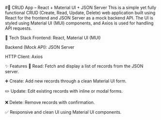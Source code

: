 #📘 CRUD App – React + Material UI + JSON Server
This is a simple yet fully functional CRUD (Create, Read, Update, Delete) web application built using React for the frontend and JSON Server as a mock backend API. The UI is styled using Material UI (MUI) components, and Axios is used for handling API requests.

🔧 Tech Stack
Frontend: React, Material UI (MUI)

Backend (Mock API): JSON Server

HTTP Client: Axios

✨ Features
📄 Read: Fetch and display a list of records from the JSON server.

➕ Create: Add new records through a clean Material UI form.

✏️ Update: Edit existing records with inline or modal forms.

❌ Delete: Remove records with confirmation.

✅ Responsive and clean UI using Material UI components.
